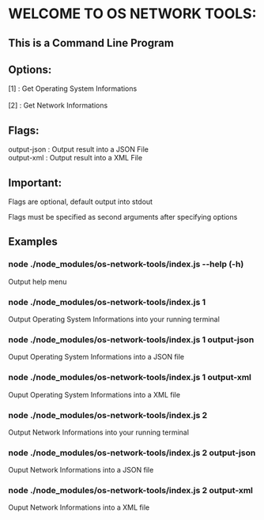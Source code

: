 # WELCOME TO OS NETWORK TOOLS:

## This is a Command Line Program



## Options:
[1] : Get Operating System Informations<br>
\
[2] : Get Network Informations

## Flags:
output-json : Output result into a JSON File<br>
output-xml : Output result into a XML File

## Important:
Flags are optional, default output into  stdout<br>

Flags must be specified as second arguments after specifying options

## Examples

### node ./node_modules/os-network-tools/index.js  --help (-h)
Output  help menu 
### node ./node_modules/os-network-tools/index.js 1 
Output Operating System Informations into your running terminal
### node ./node_modules/os-network-tools/index.js 1  output-json
Ouput Operating System Informations into a JSON file
### node ./node_modules/os-network-tools/index.js 1 output-xml
Ouput Operating System Informations into a XML file
### node ./node_modules/os-network-tools/index.js  2
Output Network Informations into your running terminal
### node ./node_modules/os-network-tools/index.js  2 output-json
Ouput Network Informations into a JSON file
### node ./node_modules/os-network-tools/index.js  2 output-xml
Ouput Network Informations into a XML file

